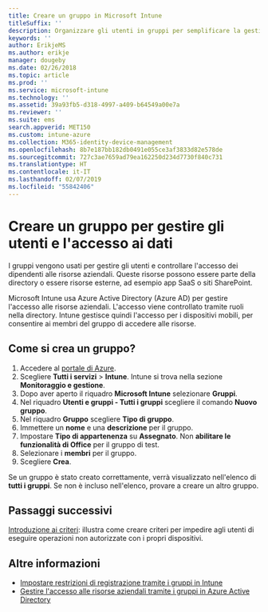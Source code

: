 ```yaml
---
title: Creare un gruppo in Microsoft Intune
titleSuffix: ''
description: Organizzare gli utenti in gruppi per semplificare la gestione dei criteri e delle app a cui possono accedere.
keywords: ''
author: ErikjeMS
ms.author: erikje
manager: dougeby
ms.date: 02/26/2018
ms.topic: article
ms.prod: ''
ms.service: microsoft-intune
ms.technology: ''
ms.assetid: 39a93fb5-d318-4997-a409-b64549a00e7a
ms.reviewer: ''
ms.suite: ems
search.appverid: MET150
ms.custom: intune-azure
ms.collection: M365-identity-device-management
ms.openlocfilehash: 8b7e187bb182db0491e055ce3af3833d82e578de
ms.sourcegitcommit: 727c3ae7659ad79ea162250d234d7730f840c731
ms.translationtype: HT
ms.contentlocale: it-IT
ms.lasthandoff: 02/07/2019
ms.locfileid: "55842406"
---
```

# <a name="create-a-group-to-manage-your-users-and-data-access"></a>Creare un gruppo per gestire gli utenti e l'accesso ai dati

I gruppi vengono usati per gestire gli utenti e controllare l'accesso dei dipendenti alle risorse aziendali. Queste risorse possono essere parte della directory o essere risorse esterne, ad esempio app SaaS o siti SharePoint.

Microsoft Intune usa Azure Active Directory (Azure AD) per gestire l'accesso alle risorse aziendali. L'accesso viene controllato tramite ruoli nella directory. Intune gestisce quindi l'accesso per i dispositivi mobili, per consentire ai membri del gruppo di accedere alle risorse.

## <a name="how-do-i-create-a-group"></a>Come si crea un gruppo?

1. Accedere al [portale di Azure](https://portal.azure.com).
2. Scegliere **Tutti i servizi** > **Intune**. Intune si trova nella sezione **Monitoraggio e gestione**.
3. Dopo aver aperto il riquadro **Microsoft Intune** selezionare **Gruppi**.
4. Nel riquadro **Utenti e gruppi - Tutti i gruppi** scegliere il comando **Nuovo gruppo**.
5. Nel riquadro **Gruppo** scegliere **Tipo di gruppo**.
5. Immettere un **nome** e una **descrizione** per il gruppo.
6. Impostare **Tipo di appartenenza** su **Assegnato**. Non **abilitare le funzionalità di Office** per il gruppo di test.
7. Selezionare i **membri** per il gruppo.
7. Scegliere **Crea**.

Se un gruppo è stato creato correttamente, verrà visualizzato nell'elenco di **tutti i gruppi**. Se non è incluso nell'elenco, provare a creare un altro gruppo.

## <a name="next-steps"></a>Passaggi successivi

[Introduzione ai criteri](get-started-policies.md): illustra come creare criteri per impedire agli utenti di eseguire operazioni non autorizzate con i propri dispositivi.

## <a name="learn-more"></a>Altre informazioni

* [Impostare restrizioni di registrazione tramite i gruppi in Intune](groups-add.md)
* [Gestire l'accesso alle risorse aziendali tramite i gruppi in Azure Active Directory](https://docs.microsoft.com/azure/active-directory/active-directory-manage-groups)
